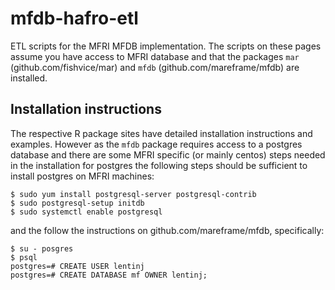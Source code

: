 # mfdb-hafro-etl
ETL scripts for the MFRI MFDB implementation. The scripts on these pages assume you have access to MFRI database and that the packages `mar` (github.com/fishvice/mar) and `mfdb` (github.com/mareframe/mfdb) are installed. 

## Installation instructions
The respective R package sites have detailed installation instructions and examples. However as the `mfdb` package requires access to a postgres database and there are some MFRI specific (or mainly centos) steps needed in the installation for postgres the following steps should be sufficient to install postgres on MFRI machines:
```
$ sudo yum install postgresql-server postgresql-contrib
$ sudo postgresql-setup initdb
$ sudo systemctl enable postgresql
```
 and the follow the instructions on github.com/mareframe/mfdb, specifically:
```
$ su - posgres
$ psql 
postgres=# CREATE USER lentinj
postgres=# CREATE DATABASE mf OWNER lentinj;
```
